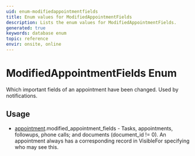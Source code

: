 ```yaml
---
uid: enum-modifiedappointmentfields
title: Enum values for ModifiedAppointmentFields
description: Lists the enum values for ModifiedAppointmentFields.
generated: true
keywords: database enum
topic: reference
envir: onsite, online
---
```


# ModifiedAppointmentFields Enum

Which important fields of an appointment have been changed. Used by notifications.


## Usage

* [appointment](../appointment.md).modified_appointment_fields - Tasks, appointments, followups, phone calls; and documents (document_id != 0). An appointment always has a corresponding record in VisibleFor specifying who may see this. 
